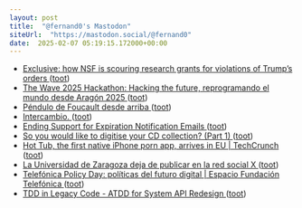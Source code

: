 ```yaml
---
layout: post
title:  "@fernand0's Mastodon"
siteUrl:  "https://mastodon.social/@fernand0"
date:  2025-02-07 05:19:15.172000+00:00
---
```

*  [Exclusive: how NSF is scouring research grants for violations of Trump’s orders ](https://www.nature.com/articles/d41586-025-00365-) ([toot](https://mastodon.social/@fernand0/113960914463470144))
*  [The Wave 2025 Hackathon: Hacking the future, reprogramando el mundo desde Aragón 2025 ](https://eina.unizar.es/noticia/wave-2025-hackathon-hacking-future-reprogramando-el-mundo-desde-aragon-202) ([toot](https://mastodon.social/@fernand0/113960324329555907))
*  [Péndulo de Foucault desde arriba ](https://www.flickr.com/photos/fernand0/54285490087) ([toot](https://mastodon.social/@fernand0/113960208772253368))
*  [Intercambio. ](https://avecesunafoto.wordpress.com/2025/02/06/intercambio) ([toot](https://mastodon.social/@fernand0/113958429678449586))
*  [Ending Support for Expiration Notification Emails ](https://letsencrypt.org/2025/01/22/ending-expiration-emails) ([toot](https://mastodon.social/@fernand0/113958357143481756))
*  [So you would like to digitise your CD collection? (Part 1) ](https://dev.to/fernand0/so-you-would-like-to-digitise-your-cd-collection-part-1-4i2) ([toot](https://mastodon.social/@fernand0/113958332362728888))
*  [Hot Tub, the first native iPhone porn app, arrives in EU \| TechCrunch ](https://techcrunch.com/2025/02/03/hot-tub-the-first-native-iphone-porn-app-arrives-in-eu) ([toot](https://mastodon.social/@fernand0/113958146680341251))
*  [La Universidad de Zaragoza deja de publicar en la red social X ](https://www.unizar.es/actualidad/vernoticia_ng.php?id=8788) ([toot](https://mastodon.social/@fernand0/113957820928711572))
*  [Telefónica Policy Day: políticas del futuro digital \| Espacio Fundación Telefónica ](https://espacio.fundaciontelefonica.com/evento/playbook-las-politicas-que-definen-el-futuro-digital) ([toot](https://mastodon.social/@fernand0/113957633527801206))
*  [TDD in Legacy Code - ATDD for System API Redesign ](https://journal.optivem.com/p/atdd-in-legacy-code-system-api-redesig) ([toot](https://mastodon.social/@fernand0/113956940177714605))
